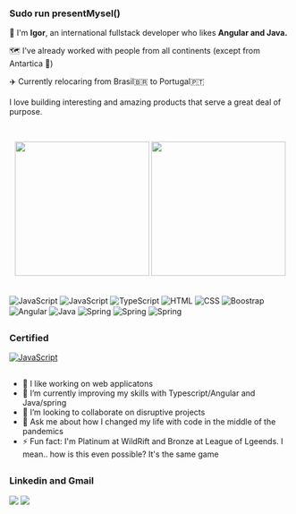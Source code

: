 ### Sudo run presentMysel()


<p> 👾 I'm <strong>Igor</strong>, an international fullstack developer who likes <strong>Angular and Java.</strong> </p>
<p> 🗺️ I've already worked with people from all continents (except from Antartica 🐧)<p>
<p> ✈️ Currently relocaring from Brasil🇧🇷 to Portugal🇵🇹 </p>
<p> I love building interesting and amazing products that serve a great deal of purpose.</p> 
<br>



<div align="center">
  
  <a href="https://github.com/ipcm27"></a>
  <img height="240em" src="https://github-readme-stats.vercel.app/api?username=ipcm27"/>
  <img height="240em" src="https://github-readme-stats.vercel.app/api/top-langs/?username=ipcm27"/>
</div>
<div style="display: inline_block">
  <br>
  <img align="center" alt="JavaScript" src="https://img.shields.io/badge/JavaScript-F7DF1E?style=for-the-badge&logo=javascript&logoColor=black">
  <img align="center" alt="JavaScript" src="https://img.shields.io/badge/Node.js-43853D?style=for-the-badge&logo=node.js&logoColor=white">
  <img align="center" alt="TypeScript" src="https://img.shields.io/badge/TypeScript-007ACC?style=for-the-badge&logo=typescript&logoColor=white">
  <img align="center" alt="HTML" src="https://img.shields.io/badge/HTML5-E34F26?style=for-the-badge&logo=html5&logoColor=white">
  <img align="center" alt="CSS" src="https://img.shields.io/badge/CSS3-1572B6?style=for-the-badge&logo=css3&logoColor=white">
  <img align="center" alt="Boostrap" src="https://img.shields.io/badge/Bootstrap-563D7C?style=for-the-badge&logo=bootstrap&logoColor=white">
  <img align="center" alt="Angular"src="https://img.shields.io/badge/Angular-DD0031?style=for-the-badge&logo=angular&logoColor=white">
  <img align="center" alt="Java" src="https://img.shields.io/badge/Java-ED8B00?style=for-the-badge&logo=java&logoColor=white">
  <img align="center" alt="Spring" src="https://img.shields.io/badge/Spring-6DB33F?style=for-the-badge&logo=spring&logoColor=white">
  <img align="center" alt="Spring" src="https://img.shields.io/badge/MySQL-00000F?style=for-the-badge&logo=mysql&logoColor=white">
  <img align="center" alt="Spring" src="https://img.shields.io/badge/Linux-FCC624?style=for-the-badge&logo=linux&logoColor=black">
  		
</div>
  
 
  ##
 
<h3> Certified</h3> 
<a href="https://www.hackerrank.com/certificates/364d85ead183">
  <img align="center" alt="JavaScript" src="https://img.shields.io/badge/-Hackerrank-2EC866?style=for-the-badge&logo=HackerRank&logoColor=white">
</a>
<br>
  
 
  ##
 
<ul>
  <li>🔭 I like working on web applicatons</li>
  <li>🌱 I’m currently improving my skills with Typescript/Angular and Java/spring</li>
  <li>👯 I’m looking to collaborate on disruptive projects</li>
  <li>💬 Ask me about how I changed my life with code in the middle of the pandemics</li>
  <li>⚡ Fun fact: I'm Platinum at WildRift and Bronze at League of Lgeends. I mean..
    how is this even possible? It's the same game</li>
</ul>
  
 
  ##
 
<div> 
  <h3>Linkedin and Gmail</h3>
   <a href="https://www.linkedin.com/in/igor-pierre/" target="_blank"><img src="https://img.shields.io/badge/-LinkedIn-%230077B5?style=for-the-badge&logo=linkedin&logoColor=white" target="_blank"></a> 
  <a href = "mailto:igorpcmiranda@gmail.com"><img src="https://img.shields.io/badge/Gmail-D14836?style=for-the-badge&logo=gmail&logoColor=white" target="_blank"></a>
 
 

 
</div>





